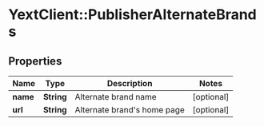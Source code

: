 # YextClient::PublisherAlternateBrands

## Properties
Name | Type | Description | Notes
------------ | ------------- | ------------- | -------------
**name** | **String** | Alternate brand name | [optional] 
**url** | **String** | Alternate brand&#39;s home page | [optional] 


